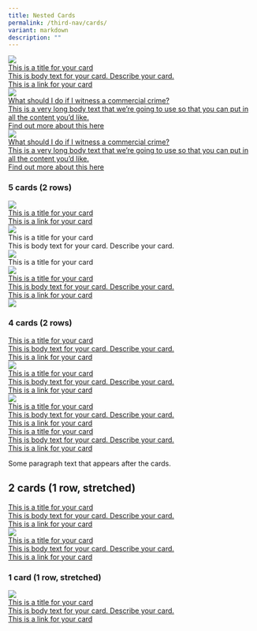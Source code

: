 ```yaml
---
title: Nested Cards
permalink: /third-nav/cards/
variant: markdown
description: ""
---
```

<div class="isomer-card-grid">
  <a href="https://www.google.com" class="isomer-card">
    <div class="isomer-card-image">
      <div class="isomer-image-wrapper">
        <img src="https://placehold.co/6000x400">
      </div>
    </div>
    <div class="isomer-card-body">
      <div class="isomer-card-title">This is a title for your card</div>
      <div class="isomer-card-description">This is body text for your card. Describe your card.</div>
      <div class="isomer-card-link">
        This is a link for your card
      </div>
    </div>
  </a>

  <a href="https://www.google.com" class="isomer-card">
    <div class="isomer-card-image">
      <div class="isomer-image-wrapper">
        <img src="https://placehold.co/6000x400">
      </div>
    </div>
    <div class="isomer-card-body">
      <div class="isomer-card-title">What should I do if I witness a commercial crime?</div>
      <div class="isomer-card-description">This is a very long body text that we’re going to use so that you can put in all the content you’d like.</div>
      <div class="isomer-card-link">
        Find out more about this here
      </div>
    </div>
  </a>

  <a href="https://www.google.com" class="isomer-card">
    <div class="isomer-card-image">
      <div class="isomer-image-wrapper">
        <img src="https://placehold.co/6000x400">
      </div>
    </div>
    <div class="isomer-card-body">
      <div class="isomer-card-title">What should I do if I witness a commercial crime?</div>
      <div class="isomer-card-description">This is a very long body text that we’re going to use so that you can put in all the content you’d like.</div>
      <div class="isomer-card-link">
        Find out more about this here
      </div>
    </div>
  </a>
</div>

### 5 cards (2 rows)

<div class="isomer-card-grid">
  <a href="https://www.google.com" class="isomer-card">
    <div class="isomer-card-image">
      <div class="isomer-image-wrapper">
        <img src="https://placehold.co/6000x400">
      </div>
    </div>
    <div class="isomer-card-body">
      <div class="isomer-card-title">This is a title for your card</div>
      <!-- <div class="isomer-card-description">This is body text for your card. Describe your card.</div> -->
      <div class="isomer-card-link">
        This is a link for your card
      </div>
    </div>
  </a>

  <div class="isomer-card">
    <div class="isomer-card-image">
      <div class="isomer-image-wrapper">
        <img src="https://placehold.co/6000x400">
      </div>
    </div>
    <div class="isomer-card-body">
      <div class="isomer-card-title">This is a title for your card</div>
      <div class="isomer-card-description">This is body text for your card. Describe your card.</div>
      <!-- <div class="isomer-card-link">
        This is a link for your card
      </div> -->
    </div>
  </div>

  <div class="isomer-card">
    <div class="isomer-card-image">
      <div class="isomer-image-wrapper">
        <img src="https://placehold.co/6000x400">
      </div>
    </div>
    <div class="isomer-card-body">
      <div class="isomer-card-title">This is a title for your card</div>
      <!-- <div class="isomer-card-description">This is body text for your card. Describe your card.</div>
      <div class="isomer-card-link">
        This is a link for your card
      </div> -->
    </div>
  </div>

  <a href="https://www.google.com" class="isomer-card">
    <div class="isomer-card-image">
      <div class="isomer-image-wrapper">
        <img src="https://placehold.co/6000x400">
      </div>
    </div>
    <div class="isomer-card-body">
      <div class="isomer-card-title">This is a title for your card</div>
      <div class="isomer-card-description">This is body text for your card. Describe your card.</div>
      <div class="isomer-card-link">
        This is a link for your card
      </div>
    </div>
  </a>

  <div class="isomer-card">
    <div class="isomer-card-image">
      <div class="isomer-image-wrapper">
        <img src="https://placehold.co/6000x400">
      </div>
    </div>
    <!-- <div class="isomer-card-body">
      <div class="isomer-card-title">This is a title for your card</div>
      <div class="isomer-card-description">This is body text for your card. Describe your card.</div>
      <div class="isomer-card-link">
        This is a link for your card
      </div>
    </div> -->
  </div>
</div>

### 4 cards (2 rows)

<div class="isomer-card-grid">
  <a href="https://www.google.com" class="isomer-card">
    <!-- <div class="isomer-card-image">
      <div class="isomer-image-wrapper">
        <img src="https://placehold.co/6000x400">
      </div>
    </div> -->
    <div class="isomer-card-body">
      <div class="isomer-card-title">This is a title for your card</div>
      <div class="isomer-card-description">This is body text for your card. Describe your card.</div>
      <div class="isomer-card-link">
        This is a link for your card
      </div>
    </div>
  </a>

  <a href="https://www.google.com" class="isomer-card">
    <div class="isomer-card-image">
      <div class="isomer-image-wrapper">
        <img src="https://placehold.co/6000x400">
      </div>
    </div>
    <div class="isomer-card-body">
      <div class="isomer-card-title">This is a title for your card</div>
      <div class="isomer-card-description">This is body text for your card. Describe your card.</div>
      <div class="isomer-card-link">
        This is a link for your card
      </div>
    </div>
  </a>

  <a href="https://www.google.com" class="isomer-card">
    <div class="isomer-card-image">
      <div class="isomer-image-wrapper">
        <img src="https://placehold.co/6000x400">
      </div>
    </div>
    <div class="isomer-card-body">
      <div class="isomer-card-title">This is a title for your card</div>
      <div class="isomer-card-description">This is body text for your card. Describe your card.</div>
      <div class="isomer-card-link">
        This is a link for your card
      </div>
    </div>
  </a>

  <a href="https://www.google.com" class="isomer-card">
    <!-- <div class="isomer-card-image">
      <div class="isomer-image-wrapper">
        <img src="https://placehold.co/6000x400">
      </div>
    </div> -->
    <div class="isomer-card-body">
      <div class="isomer-card-title">This is a title for your card</div>
      <div class="isomer-card-description">This is body text for your card. Describe your card.</div>
      <div class="isomer-card-link">
        This is a link for your card
      </div>
    </div>
  </a>
</div>

<p>Some paragraph text that appears after the cards.</p>

## 2 cards (1 row, stretched)

<div class="isomer-card-grid">
  <a href="https://www.google.com" class="isomer-card">
    <!-- <div class="isomer-card-image">
      <div class="isomer-image-wrapper">
        <img src="https://placehold.co/6000x400">
      </div>
    </div> -->
    <div class="isomer-card-body">
      <div class="isomer-card-title">This is a title for your card</div>
      <div class="isomer-card-description">This is body text for your card. Describe your card.</div>
      <div class="isomer-card-link">
        This is a link for your card
      </div>
    </div>
  </a>

  <a href="https://www.google.com" class="isomer-card">
    <div class="isomer-card-image">
      <div class="isomer-image-wrapper">
        <img src="https://placehold.co/6000x400">
      </div>
    </div>
    <div class="isomer-card-body">
      <div class="isomer-card-title">This is a title for your card</div>
      <div class="isomer-card-description">This is body text for your card. Describe your card.</div>
      <div class="isomer-card-link">
        This is a link for your card
      </div>
    </div>
  </a>
</div>

### 1 card (1 row, stretched)

<div class="isomer-card-grid">
  <a href="https://www.google.com" class="isomer-card">
    <div class="isomer-card-image">
      <div class="isomer-image-wrapper">
        <img src="https://placehold.co/6000x400">
      </div>
    </div>
    <div class="isomer-card-body">
      <div class="isomer-card-title">This is a title for your card</div>
      <div class="isomer-card-description">This is body text for your card. Describe your card.</div>
      <div class="isomer-card-link">
        This is a link for your card
      </div>
    </div>
  </a>
</div>
